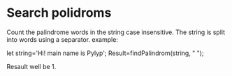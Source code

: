 # Search polidroms
Count the palindrome words in the string case insensitive. The string is split into words using a separator.
example:

let string='Hi! main name is Pylyp';
Result=findPalindrom(string, " "); 

Resault well be 1. 
